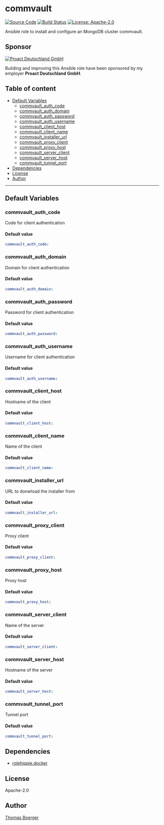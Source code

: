 # commvault

[![Source Code](https://img.shields.io/badge/github-source%20code-blue?logo=github&logoColor=white)](https://github.com/rolehippie/commvault) [![Build Status](https://img.shields.io/drone/build/rolehippie/commvault/master?logo=drone)](https://cloud.drone.io/rolehippie/commvault) [![License: Apache-2.0](https://img.shields.io/github/license/rolehippie/commvault)](https://github.com/rolehippie/commvault/blob/master/LICENSE) 

Ansible role to install and configure an MongoDB cluster commvault. 

## Sponsor 

[![Proact Deutschland GmbH](https://proact.eu/wp-content/uploads/2020/03/proact-logo.png)](https://proact.eu) 

Building and improving this Ansible role have been sponsored by my employer **Proact Deutschland GmbH**.

## Table of content

* [Default Variables](#default-variables)
  * [commvault_auth_code](#commvault_auth_code)
  * [commvault_auth_domain](#commvault_auth_domain)
  * [commvault_auth_password](#commvault_auth_password)
  * [commvault_auth_username](#commvault_auth_username)
  * [commvault_client_host](#commvault_client_host)
  * [commvault_client_name](#commvault_client_name)
  * [commvault_installer_url](#commvault_installer_url)
  * [commvault_proxy_client](#commvault_proxy_client)
  * [commvault_proxy_host](#commvault_proxy_host)
  * [commvault_server_client](#commvault_server_client)
  * [commvault_server_host](#commvault_server_host)
  * [commvault_tunnel_port](#commvault_tunnel_port)
* [Dependencies](#dependencies)
* [License](#license)
* [Author](#author)

---

## Default Variables

### commvault_auth_code

Code for client authentication

#### Default value

```YAML
commvault_auth_code:
```

### commvault_auth_domain

Domain for client authentication

#### Default value

```YAML
commvault_auth_domain:
```

### commvault_auth_password

Password for client authentication

#### Default value

```YAML
commvault_auth_password:
```

### commvault_auth_username

Username for client authentication

#### Default value

```YAML
commvault_auth_username:
```

### commvault_client_host

Hostname of the client

#### Default value

```YAML
commvault_client_host:
```

### commvault_client_name

Name of the client

#### Default value

```YAML
commvault_client_name:
```

### commvault_installer_url

URL to donwload the installer from

#### Default value

```YAML
commvault_installer_url:
```

### commvault_proxy_client

Proxy client

#### Default value

```YAML
commvault_proxy_client:
```

### commvault_proxy_host

Proxy host

#### Default value

```YAML
commvault_proxy_host:
```

### commvault_server_client

Name of the server

#### Default value

```YAML
commvault_server_client:
```

### commvault_server_host

Hostname of the server

#### Default value

```YAML
commvault_server_host:
```

### commvault_tunnel_port

Tunnel port

#### Default value

```YAML
commvault_tunnel_port:
```

## Dependencies

* [rolehippie.docker](https://github.com/rolehippie/docker)

## License

Apache-2.0

## Author

[Thomas Boerger](https://github.com/tboerger)
